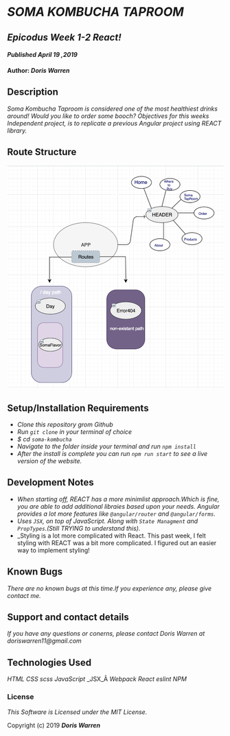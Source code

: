 # _SOMA KOMBUCHA TAPROOM_

## _Epicodus Week 1-2 React!_

#### _Published April 19 ,2019_

#### Author: _**Doris Warren**_

## Description
_Soma Kombucha Taproom is considered one of the most healthiest drinks around! Would you like to order some booch? Objectives for this weeks Independent project, is to replicate a previous Angular project using REACT library._ 

## Route Structure 
![Route Structure](./src/assets/images/Purps.png)
## Setup/Installation Requirements
* _Clone this repository grom Github_
* _Run `git clone` in your terminal of choice_
* _$ cd `soma-kombucha`_
* _Navigate to the folder inside your terminal and run `npm install`_
* _After the install is complete you can run `npm run start` to see a live version of the website._

## Development Notes 
* _When starting off, REACT has a more minimlist approach.Which is fine, you are able to add additional libraies based upon your needs. Angular provides a lot more features like `@angular/router` and `@angular/forms`._ 
* _Uses `JSX`, on top of JavaScript. Along with `State Managment` and `PropTypes`.(Still TRYING to understand this)._
* _Styling is a lot more complicated with React. This past week, I felt styling with REACT was a bit more complicated. I figured out an easier way to implement styling!

## Known Bugs

_There are no known bugs at this time.If you experience any, please give contact me._

## Support and contact details

_If you have any questions or conerns, please contact Doris Warren at doriswarren11@gmail.com_

## Technologies Used

_HTML_
_CSS_
_scss_
_JavaScript_
_JSX_Â
_Webpack_
_React_
_eslint_
_NPM_

### License

*This Software is Licensed under the MIT License.*

Copyright (c) 2019 **_Doris Warren_**
